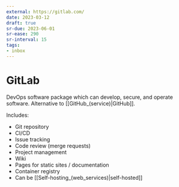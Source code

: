 ```yaml
---
external: https://gitlab.com/
date: 2023-03-12
draft: true
sr-due: 2023-06-01
sr-ease: 290
sr-interval: 15
tags:
- inbox
---
```


# GitLab

DevOps software package which can develop, secure, and operate software.
Alternative to [[GitHub_(service)|GitHub]].

Includes:

- Git repository
- CI/CD
- Issue tracking
- Code review (merge requests)
- Project management
- Wiki
- Pages for static sites / documentation
- Container registry
- Can be [[Self-hosting_(web_services)|self-hosted]]
